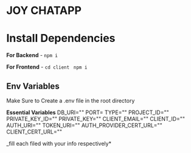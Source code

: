 # JOY CHATAPP

# Install Dependencies

**For Backend** - `npm i`

**For Frontend** - `cd client` ` npm i`

## Env Variables

Make Sure to Create a .env file in the root directory

**Essential Variables**
DB_URI=""
PORT=
TYPE=""
PROJECT_ID=""
PRIVATE_KEY_ID=""
PRIVATE_KEY=""
CLIENT_EMAIL=""
CLIENT_ID=""
AUTH_URI=""
TOKEN_URI=""
AUTH_PROVIDER_CERT_URL=""
CLIENT_CERT_URL=""

\_fill each filed with your info respectively\*
